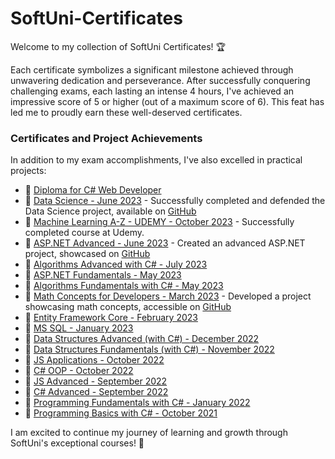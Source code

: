 # SoftUni-Certificates

Welcome to my collection of SoftUni Certificates! 🏆

Each certificate symbolizes a significant milestone achieved through unwavering dedication and perseverance. After successfully conquering challenging exams, each lasting an intense 4 hours, I've achieved an impressive score of 5 or higher (out of a maximum score of 6). This feat has led me to proudly earn these well-deserved certificates.

### Certificates and Project Achievements

In addition to my exam accomplishments, I've also excelled in practical projects:

- 📜 [Diploma for C# Web Developer](Diploma%20for%20C%23%20Web%20Developer.pdf)
- 📜 [Data Science - June 2023](Data%20Science%20-%20June%202023%20-%20Certificate.pdf) - Successfully completed and defended the Data Science project, available on [GitHub](https://github.com/baal98/Image-Classification-with-CIFAR-10-and-Fashion-MNIST)
- 📜 [Machine Learning A-Z - UDEMY - October 2023](Machine%20Learning%20A-Z%20-%20UDEMY.pdf) - Successfully completed course at Udemy.
- 📜 [ASP.NET Advanced - June 2023](ASP.NET%20Advanced%20-%20June%202023%20-%20Certificate.pdf) - Created an advanced ASP.NET project, showcased on [GitHub](https://github.com/baal98/Car-Designer)
- 📜 [Algorithms Advanced with C# - July 2023](Algorithms%20Advanced%20with%20C%23%20-%20July%202023%20-%20Certificate.pdf)
- 📜 [ASP.NET Fundamentals - May 2023](ASP.NET%20Fundamentals%20-%20May%202023%20-%20Certificate.pdf)
- 📜 [Algorithms Fundamentals with C# - May 2023](Algorithms%20Fundamentals%20with%20C%23%20-%20May%202023%20-%20Certificate.pdf)
- 📜 [Math Concepts for Developers - March 2023](Math%20Concepts%20for%20Developers%20-%20March%202023%20-%20Certificate.pdf) - Developed a project showcasing math concepts, accessible on [GitHub](https://github.com/baal98/Perlin-Noise--Mathematical-Exploration)
- 📜 [Entity Framework Core - February 2023](Entity%20Framework%20Core%20-%20February%202023%20-%20Certificate.pdf)
- 📜 [MS SQL - January 2023](MS%20SQL%20-%20January%202023%20-%20Certificate.pdf)
- 📜 [Data Structures Advanced (with C#) - December 2022](Data%20Structures%20Advanced%20(with%20C%23)%20-%20December%202022%20-%20Certificate.pdf)
- 📜 [Data Structures Fundamentals (with C#) - November 2022](Data%20Structures%20Fundamentals%20(with%20C%23)%20-%20November%202022%20-%20Certificate.pdf)
- 📜 [JS Applications - October 2022](JS%20Applications%20-%20October%202022%20-%20Certificate.pdf)
- 📜 [C# OOP - October 2022](C%23%20OOP%20-%20October%202022%20-%20Certificate.pdf)
- 📜 [JS Advanced - September 2022](JS%20Advanced%20-%20September%202022%20-%20Certificate.pdf)
- 📜 [C# Advanced - September 2022](C%23%20Advanced%20-%20September%202022%20-%20Certificate.pdf)
- 📜 [Programming Fundamentals with C# - January 2022](Programming%20Fundamentals%20with%20C%23%20-%20January%202022%20-%20Certificate.pdf)
- 📜 [Programming Basics with C# - October 2021](Programming%20Basics%20-%20October%202021%20-%20Certificate.pdf)

I am excited to continue my journey of learning and growth through SoftUni's exceptional courses! 🚀
